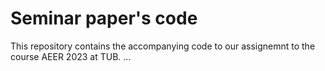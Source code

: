 # Seminar paper's code

This repository contains the accompanying code to our assignemnt to the course AEER 2023 at TUB. 
...
